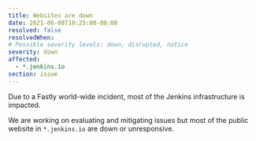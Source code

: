 ```yaml
---
title: Websites are down
date: 2021-06-08T10:25:00-00:00
resolved: false
resolvedWhen:
# Possible severity levels: down, disrupted, notice
severity: down
affected:
  - *.jenkins.io
section: issue
---
```


Due to a Fastly world-wide incident, most of the Jenkins infrastructure is impacted.

We are working on evaluating and mitigating issues but most of the public website in `*.jenkins.io` are down or unresponsive.
